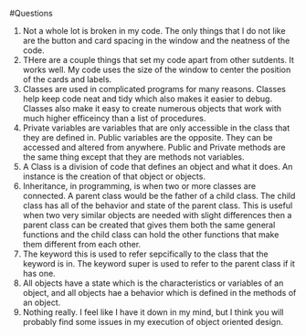 #Questions
1. Not a whole lot is broken in my code. The only things that I do not like are the button and card spacing in the window and the neatness of the code.
2. THere are a couple things that set my code apart from other sutdents. It works well. My code uses the size of the window to center the position of the cards and labels.
3. Classes are used in complicated programs for many reasons. Classes help keep code neat and tidy which also makes it easier to debug. Classes also make it easy to create numerous objects that work with much higher efficeincy than a list of procedures.
4. Private variables are variables that are only accessible in the class that they are defined in. Public variables are the opposite. They can be accessed and altered from anywhere. Public and Private methods are the same thing except that they are methods not variables.
5. A Class is a division of code that defines an object and what it does. An instance is the creation of that object or objects.
6. Inheritance, in programming, is when two or more classes are connected. A parent class would be the father of a child class. The child class has all of the behavior and state of the parent class. This is useful when two very similar objects are needed with slight differences then a parent class can be created that gives them both the same general functions and the child class can hold the other functions that make them different from each other.
7. The keyword this is used to refer sepcifically to the class that the keyword is in. The keyword super is used to refer to the parent class if it has one.
8. All objects have a state which is the characteristics or variables of an object, and all objects hae a behavior which is defined in the methods of an object.
9. Nothing really. I feel like I have it down in my mind, but I think you will probably find some issues in my execution of object oriented design.
